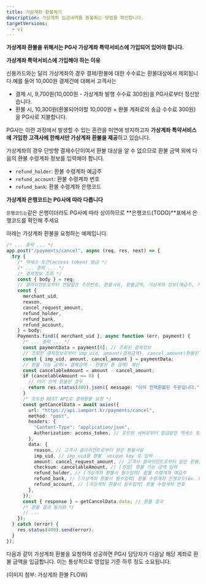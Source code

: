 ```yaml
---
title: 가상계좌 환불하기
description: 가상계좌 입금내역을 환불하는 방법을 확인합니다.
targetVersions:
  - v1
---
```


**가상계좌 환불을 위해서는 PG사 **가상계좌 특약서비스**에 가입되어 있어야 합니다.**

<div class="hint" data-style="info">

**가상계좌 특약서비스에 가입해야 하는 이유**

신용카드와는 달리 가상계좌의 경우 결제/환불에 대한 수수료는 환불대상에서 제외됩니다.예를 들어 10,000원 결제건에 대해서 고객사는

- 결제 시, 9,700원(10,000원 - 가상계좌 발행 수수료 300원)을 PG사로부터 정산받습니다.
- 환불 시, 10,300원(환불되어야할 10,000원 + 환불 계좌로의 송금 수수료 300원)을 PG사로 지불합니다.

PG사는 이런 과정에서 발생할 수 있는 혼란을 미연에 방지하고자 **가상계좌 특약서비스에 가입한 고객사에 한해서만 가상계좌 환불을 제공**하고 있습니다.

</div>

가상계좌의 경우 단방향 결제수단이여서 환불 대상을 알 수 없으므로 환불 금액 외에 다음의 환불 수령계좌 정보를 입력해야 합니다.

- `refund_holder`: 환불 수령계좌 예금주
- `refund_account`: 환불 수령계좌 번호
- `refund_bank`: 환불 수령계좌 은행코드

<div class="hint" data-style="info">

**가상계좌 은행코드는 PG사에 따라 다릅니다**

`은행코드는`같은 은행이더라도 PG사에 따라 상이하므로 \*\*은행코드(TODO)\*\*표에서 은행코드를 확인해 주세요

</div>

아래는 가상계좌 환불을 요청하는 예제입니다.

```ts title="Node.js"
/* ... 중략 ... */
app.post("/payments/cancel", async (req, res, next) => {
  try {
    /* 액세스 토큰(access token) 발급 */
    /* ... 중략 ... */
    /* 결제정보 조회 */
    const { body } = req;
    // 클라이언트로부터 전달받은 주문번호, 환불사유, 환불금액, 가상계좌 정보(예금주, 계좌번호, 은행코드)
    const {
      merchant_uid,
      reason,
      cancel_request_amount,
      refund_holder,
      refund_bank,
      refund_account,
    } = body;
    Payments.find({ merchant_uid }, async function (err, payment) {
      /* ... 중략 ... */
      const paymentData = payment[0]; // 조회된 결제정보
      // 조회한 결제정보로부터 imp_uid, amount(결제금액), cancel_amount(환불된 총 금액) 추출
      const { imp_uid, amount, cancel_amount } = paymentData;
      // 환불 가능 금액(= 결제금액 - 환불된 총 금액) 계산
      const cancelableAmount = amount - cancel_amount;
      if (cancelableAmount <= 0) {
        // 이미 전액 환불된 경우
        return res.status(400).json({ message: "이미 전액환불된 주문입니다." });
      }
      /* 포트원 REST API로 결제환불 요청 */
      const getCancelData = await axios({
        url: "https://api.iamport.kr/payments/cancel",
        method: "post",
        headers: {
          "Content-Type": "application/json",
          Authorization: access_token, // 포트원 서버로부터 발급받은 엑세스 토큰
        },
        data: {
          reason, // 고객사 클라이언트로부터 받은 환불사유
          imp_uid, // imp_uid를 환불 `unique key`로 입력
          amount: cancel_request_amount, // 고객사 클라이언트로부터 받은 환불금액
          checksum: cancelableAmount, // [권장] 환불 가능 금액 입력
          refund_holder, // [가상계좌 환불시 필수입력] 환불 수령계좌 예금주
          refund_bank, // [가상계좌 환불시 필수입력] 환불 수령계좌 은행코드(ex. KG이니시스의 경우 신한은행은 88번)
          refund_account, // [가상계좌 환불시 필수입력] 환불 수령계좌 번호
        },
      });
      const { response } = getCancelData.data; // 환불 결과
      /* 환불 결과 동기화 */
      // ...
    });
  } catch (error) {
    res.status(400).send(error);
  }
});
```

다음과 같이 가상계좌 환불을 요청하여 성공하면 PG사 담당자가 다음날 해당 계좌로 환불 금액을 입금합니다. 이는 통상적으로 영업일 기준 하루 정도 소요됩니다.

(이미지 첨부: 가상게좌 환불 FLOW)

